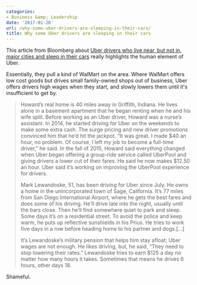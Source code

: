 ```yaml
---
categories:
- Business &amp; Leadership
date: '2017-01-26'
url: /why-some-uber-drivers-are-sleeping-in-their-cars/
title: Why some Uber drivers are sleeping in their cars
---
```


This article from Bloomberg about [Uber drivers who live near, but not in, major cities and sleep in their cars](https://www.bloomberg.com/news/articles/2017-01-23/when-their-shifts-end-uber-drivers-set-up-camp-in-parking-lots-across-the-u-s) really highlights the human element of Uber.

Essentially, they pull a kind of WalMart on the area. Where WalMart offers low cost goods but drives small family-owned shops out of business, Uber offers drivers high wages when they start, and slowly lowers them until it's insufficient to get by.

> Howard’s real home is 40 miles away in Griffith, Indiana. He lives alone in a basement apartment that he began renting when he and his wife split. Before working as an Uber driver, Howard was a nurse’s assistant. In 2014, he started driving for Uber on the weekends to make some extra cash. The surge pricing and new driver promotions convinced him that he’d hit the jackpot. “It was great. I made $40 an hour, no problem. Of course, I left my job to become a full-time driver,” he said. In the fall of 2015, Howard said everything changed when Uber began offering a group-ride service called UberPool and giving drivers a lower cut of their fares. He said he now makes $12.50 an hour. Uber said it’s working on improving the UberPool experience for drivers.
>
> Mark Lewandoske, 51, has been driving for Uber since July. He owns a home in the unincorporated town of Sage, California. It’s 77 miles from San Diego International Airport, where he gets the best fares and does some of his driving. He’ll drive late into the night, usually until the bars close. Then he’ll find somewhere quiet to park and sleep. Some days it’s on a residential street. To avoid the police and keep warm, he puts up reflective sunshields in his Prius. He tries to work five days in a row before heading home to his partner and dogs.[...]
>
> It’s Lewandoske’s military pension that helps him stay afloat; Uber wages are not enough. He likes driving, but, he said, “They need to stop lowering their rates.” Lewandoske tries to earn $125 a day no matter how many hours it takes. Sometimes that means he drives 6 hours, other days 18.

Shameful.